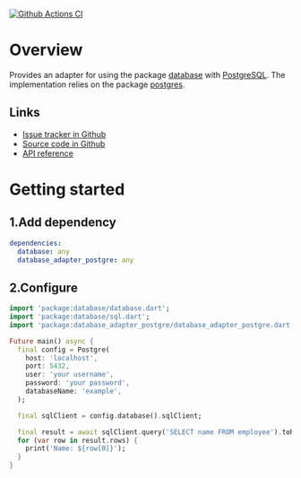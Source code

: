 [![Github Actions CI](https://github.com/dint-dev/database/workflows/Dart%20CI/badge.svg)](https://github.com/dint-dev/database/actions?query=workflow%3A%22Dart+CI%22)

# Overview
Provides an adapter for using the package [database](https://pub.dev/packages/database) with
[PostgreSQL](https://www.postgresql.org/). The implementation relies on the package
[postgres](https://pub.dev/packages/postgres).

## Links
  * [Issue tracker in Github](https://github.com/dint-dev/database/issues)
  * [Source code in Github](https://github.com/dint-dev/database/tree/master/adapters/postgre/lib)
  * [API reference](https://pub.dev/documentation/database_adapter_postgre/latest/database_adapter_postgre/Postgre-class.html)

# Getting started
## 1.Add dependency
```yaml
dependencies:
  database: any
  database_adapter_postgre: any
```

## 2.Configure
```dart
import 'package:database/database.dart';
import 'package:database/sql.dart';
import 'package:database_adapter_postgre/database_adapter_postgre.dart';

Future main() async {
  final config = Postgre(
    host: 'localhost',
    port: 5432,
    user: 'your username',
    password: 'your password',
    databaseName: 'example',
  );

  final sqlClient = config.database().sqlClient;

  final result = await sqlClient.query('SELECT name FROM employee').toRows();
  for (var row in result.rows) {
    print('Name: ${row[0]}');
  }
}
```